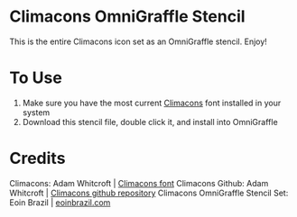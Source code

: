 Climacons OmniGraffle Stencil
================================


This is the entire Climacons icon set as an OmniGraffle stencil. Enjoy!


To Use
======


1. Make sure you have the most current <a href="http://adamwhitcroft.com/climacons/font/">Climacons</a> font installed in your system
2. Download this stencil file, double click it, and install into OmniGraffle


Credits
=======


Climacons: Adam Whitcroft | <a href="http://adamwhitcroft.com/climacons/font/">Climacons font</a>
Climacons Github: Adam Whitcroft | <a href=" https://github.com/AdamWhitcroft/Climacons">Climacons github repository</a>
Climacons OmniGraffle Stencil Set: Eoin Brazil | <a href="http://eoinbrazil.com">eoinbrazil.com</a>
